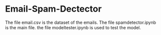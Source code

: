 # Email-Spam-Dectector

The file email.csv is the dataset of the emails. The file spamdetector.ipynb is the main file. the file modeltester.ipynb is used to test the model.
